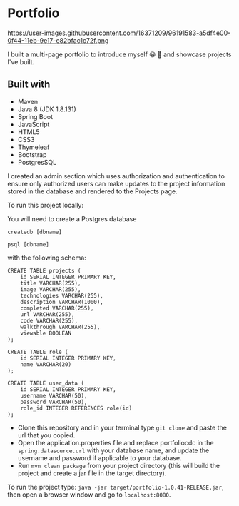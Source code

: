 # Portfolio

https://user-images.githubusercontent.com/16371209/96191583-a5df4e00-0f44-11eb-9e17-e82bfac1c72f.png

I built a multi-page portfolio to introduce myself :grinning: :wave: and showcase projects I've built.

## Built with

* Maven
* Java 8 (JDK 1.8.131)
* Spring Boot
* JavaScript
* HTML5
* CSS3
* Thymeleaf 
* Bootstrap
* PostgresSQL

I created an admin section which uses authorization and authentication to ensure only authorized users can make updates to the project information stored in the database and rendered to the Projects page. 


To run this project locally:

You will need to create a Postgres database 

`createdb [dbname]`

`psql [dbname]`

with the following schema:

```
CREATE TABLE projects (
    id SERIAL INTEGER PRIMARY KEY,
    title VARCHAR(255),
    image VARCHAR(255),
    technologies VARCHAR(255),
    description VARCHAR(1000),
    completed VARCHAR(255),
    url VARCHAR(255),
    code VARCHAR(255),
    walkthrough VARCHAR(255),
    viewable BOOLEAN
);

CREATE TABLE role (
    id SERIAL INTEGER PRIMARY KEY, 
    name VARCHAR(20)
);

CREATE TABLE user_data (
    id SERIAL INTEGER PRIMARY KEY, 
    username VARCHAR(50),
    password VARCHAR(50),
    role_id INTEGER REFERENCES role(id)
);
```

* Clone this repository and in your terminal type `git clone` and paste the url that you copied. 
* Open the application.properties file and replace portfoliocdc in the `spring.datasource.url` with your database name, and update the username and password if applicable to your database. 
* Run `mvn clean package` from your project directory (this will build the project and create a jar file in the target directory).


To run the project type: `java -jar target/portfolio-1.0.41-RELEASE.jar`, then open a browser window and go to `localhost:8080`.


